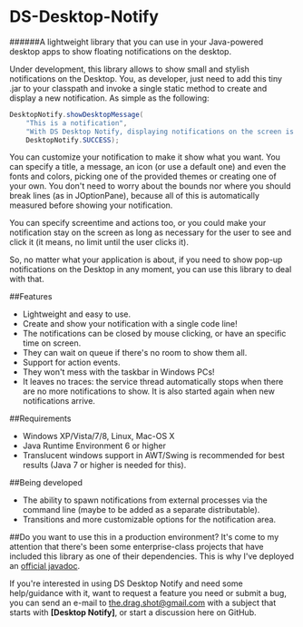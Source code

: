 # DS-Desktop-Notify
######A lightweight library that you can use in your Java-powered desktop apps to show floating notifications on the desktop.

Under development, this library allows to show small and stylish notifications on the Desktop. You, as developer, just need to add this tiny .jar to your classpath and invoke a single static method to create and display a new notification. As simple as the following:

```java
DesktopNotify.showDesktopMessage(
    "This is a notification",
    "With DS Desktop Notify, displaying notifications on the screen is quick and easy!",
    DesktopNotify.SUCCESS);
```

You can customize your notification to make it show what you want. You can specify a title, a message, an icon (or use a default one) and even the fonts and colors, picking one of the provided themes or creating one of your own. You don't need to worry about the bounds nor where you should break lines (as in JOptionPane), because all of this is automatically measured before showing your notification.

You can specify screentime and actions too, or you could make your notification stay on the screen as long as necessary for the user to see and click it (it means, no limit until the user clicks it).

So, no matter what your application is about, if you need to show pop-up notifications on the Desktop in any moment, you can use this library to deal with that.

##Features
- Lightweight and easy to use.
- Create and show your notification with a single code line!
- The notifications can be closed by mouse clicking, or have an specific time on screen.
- They can wait on queue if there's no room to show them all.
- Support for action events.
- They won't mess with the taskbar in Windows PCs!
- It leaves no traces: the service thread automatically stops when there are no more notifications to show. It is also started again when new notifications arrive.

##Requirements
- Windows XP/Vista/7/8, Linux, Mac-OS X
- Java Runtime Environment 6 or higher
- Translucent windows support in AWT/Swing is recommended for best results (Java 7 or higher is needed for this).

##Being developed
- The ability to spawn notifications from external processes via the command line (maybe to be added as a separate distributable).
- Transitions and more customizable options for the notification area.

##Do you want to use this in a production environment?
It's come to my attention that there's been some enterprise-class projects that have included this library as one of their dependencies. This is why I've deployed an [official javadoc](http://dscore.webcindario.com/software/desktopnotify/javadoc).

If you're interested in using DS Desktop Notify and need some help/guidance with it, want to request a feature you need or submit a bug, you can send an e-mail to [the.drag.shot@gmail.com](mailto:the.drag.shot@gmail.com) with a subject that starts with **[Desktop Notify]**, or start a discussion here on GitHub.
